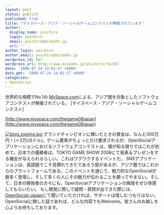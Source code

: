 ```yaml
---
layout: post
status: publish
published: true
title: "マイスペース・アジア・ソーシャルゲームコンテストが開催されています"
author:
  display_name: yoichiro
  login: yoichiro
  email: yoichiro@eisbahn.jp
  url: ''
author_login: yoichiro
author_email: yoichiro@eisbahn.jp
wordpress_id: 567
wordpress_url: http://www.eisbahn.jp/yoichiro/?p=567
date: '2008-07-24 23:02:57 +0900'
date_gmt: '2008-07-24 14:02:57 +0900'
categories:
- OpenSocial
---
```


世界的な規模でNo.1の
[MySpace.com](http://www.myspace.com)による、アジア圏を対象としたソフトウェアコンテストが開催されている。
[マイスペース・アジア・ソーシャルゲームコンテスト]

[http://www.myspace.com/thegame08japan](http://www.myspace.com/thegame08japan)

[![blog_topimg.jpg](http://www.eisbahn.jp/yoichiro/images/blog_topimg.jpg)](http://www.myspace.com/thegame08japan)
グランドチャンピオンに輝いたときの賞金は、なんと300万円！(＝3万USドル)。ゲーム要素がちょっとだけ要求されるが、OpenSocialアプリケーションにおけるソフトウェアコンテストは、僕が知る限りではこれが初めて。日本での優勝者は、TOKYO GAME SHOW 2008にて発表＆プレゼンをする機会が与えられるらしい。これはワクワクするイベントだ。
SNSアプリケーションは、英語圏でこそ見慣れてきたであろう感があるが、アジア圏ではこれからのプラットフォームである。このイベントを通じて、魅力的なOpenSocialが数多く登場し、そして多くの人にその魅力が伝わることを願ってやまない。そして、日本の開発者の方々にも、OpenSocialアプリケーションの開発をぜひ体感してもらいたい。
もし開発に際して疑問・質問が出てきた際には、
[OpenSocial-Japan](http://groups.google.co.jp/group/opensocial-japan)にて聞いていただければ、サポートは惜しむつもりはない。OpenSocialに関した話であれば、どんな内容でもWelcome。皆さんのお越しを心よりお待ちしております。
